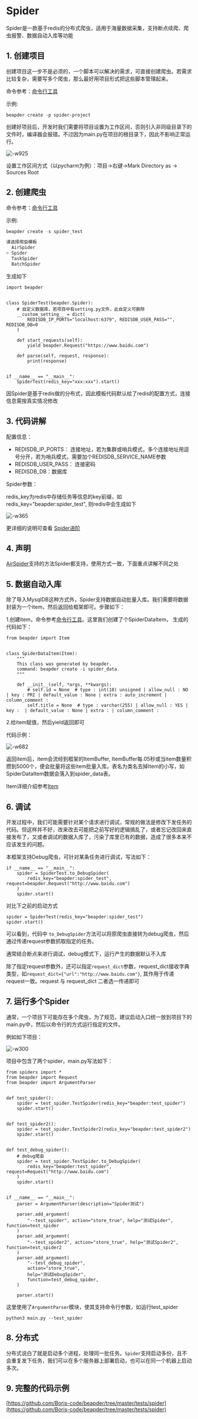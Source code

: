 # Spider

Spider是一款基于redis的分布式爬虫，适用于海量数据采集，支持断点续爬、爬虫报警、数据自动入库等功能

## 1. 创建项目

创建项目这一步不是必须的，一个脚本可以解决的需求，可直接创建爬虫。若需求比较复杂，需要写多个爬虫，那么最好用项目形式把这些脚本管理起来。

命令参考：[命令行工具](command/cmdline.md?id=_1-创建爬虫项目)

示例:

    beapder create -p spider-project
    
创建好项目后，开发时我们需要将项目设置为工作区间，否则引入非同级目录下的文件时，编译器会报错。不过因为main.py在项目的根目录下，因此不影响正常运行。

![-w925](http://markdown-media.oss-cn-beijing.aliyuncs.com/2021/02/21/16139218044066.jpg)

设置工作区间方式（以pycharm为例）：项目->右键->Mark Directory as -> Sources Root


## 2. 创建爬虫

命令参考：[命令行工具](command/cmdline.md?id=_2-创建爬虫)

示例: 

```python
beapder create -s spider_test

请选择爬虫模板
  AirSpider
> Spider
  TaskSpider
  BatchSpider
```

生成如下


    import beapder


    class SpiderTest(beapder.Spider):
        # 自定义数据库，若项目中有setting.py文件，此自定义可删除
        __custom_setting__ = dict(
            REDISDB_IP_PORTS="localhost:6379", REDISDB_USER_PASS="", REDISDB_DB=0
        )
    
        def start_requests(self):
            yield beapder.Request("https://www.baidu.com")
    
        def parse(self, request, response):
            print(response)
    
    
    if __name__ == "__main__":
        SpiderTest(redis_key="xxx:xxx").start()


因Spider是基于redis做的分布式，因此模板代码默认给了redis的配置方式，连接信息需按真实情况修改

## 3. 代码讲解

配置信息：

- REDISDB_IP_PORTS： 连接地址，若为集群或哨兵模式，多个连接地址用逗号分开，若为哨兵模式，需要加个REDISDB_SERVICE_NAME参数
- REDISDB_USER_PASS： 连接密码
- REDISDB_DB：数据库

Spider参数：

redis_key为redis中存储任务等信息的key前缀，如redis_key="beapder:spider_test", 则redis中会生成如下

![-w365](http://markdown-media.oss-cn-beijing.aliyuncs.com/2021/02/21/16139009217536.jpg)

更详细的说明可查看 [Spider进阶](source_code/Spider进阶.md)

## 4. 声明

[AirSpider](usage/AirSpider.md)支持的方法Spider都支持，使用方式一致，下面重点讲解不同之处

## 5. 数据自动入库

除了导入MysqlDB这种方式外，Spider支持数据自动批量入库。我们需要将数据封装为一个item，然后返回给框架即可。步骤如下：

1.创建item，命令参考[命令行工具](command/cmdline.md?id=_3-创建-item)。这里我们创建了个SpiderDataItem， 生成的代码如下：

```
from beapder import Item


class SpiderDataItem(Item):
    """
    This class was generated by beapder.
    command: beapder create -i spider_data.
    """

    def __init__(self, *args, **kwargs):
        # self.id = None  # type : int(10) unsigned | allow_null : NO | key : PRI | default_value : None | extra : auto_increment | column_comment : 
        self.title = None  # type : varchar(255) | allow_null : YES | key :  | default_value : None | extra : | column_comment :
```


2.给item赋值，然后yield返回即可

代码示例：

![-w682](http://markdown-media.oss-cn-beijing.aliyuncs.com/2021/02/21/16139031333228.jpg)

返回item后，item会流经到框架的ItemBuffer, ItemBuffer每.05秒或当item数量积攒到5000个，便会批量将这些item批量入库。表名为类名去掉Item的小写，如SpiderDataItem数据会落入到spider_data表。

Item详细介绍参考[Item](source_code/Item.md)

[comment]: <> (ItemBuffer详细介绍请参考[ItemBuffer]&#40;source_code/ItemBuffer.md&#41;)

## 6. 调试

开发过程中，我们可能需要针对某个请求进行调试，常规的做法是修改下发任务的代码。但这样并不好，改来改去可能把之前写好的逻辑搞乱了，或者忘记改回来直接发布了，又或者调试的数据入库了，污染了库里已有的数据，造成了很多本来不应该发生的问题。

本框架支持Debug爬虫，可针对某条任务进行调试，写法如下：

    if __name__ == "__main__":
        spider = SpiderTest.to_DebugSpider(
            redis_key="beapder:spider_test", request=beapder.Request("http://www.baidu.com")
        )
        spider.start()
    
对比下之前的启动方式

    spider = SpiderTest(redis_key="beapder:spider_test")
    spider.start()
    
可以看到，代码中 `to_DebugSpider`方法可以将原爬虫直接转为debug爬虫，然后通过传递request参数抓取指定的任务。

通常结合断点来进行调试，debug模式下，运行产生的数据默认不入库

除了指定request参数外，还可以指定`request_dict`参数，request_dict接收字典类型，如`request_dict={"url":"http://www.baidu.com"}`, 其作用于传递request一致。request 与 request_dict 二者选一传递即可

## 7. 运行多个Spider

通常，一个项目下可能存在多个爬虫，为了规范，建议启动入口统一放到项目下的main.py中，然后以命令行的方式运行指定的文件。

例如如下项目：

![-w300](http://markdown-media.oss-cn-beijing.aliyuncs.com/2021/02/21/16139224711465.jpg)

项目中包含了两个spider，main.py写法如下：

```
from spiders import *
from beapder import Request
from beapder import ArgumentParser


def test_spider():
    spider = test_spider.TestSpider(redis_key="beapder:test_spider")
    spider.start()


def test_spider2():
    spider = test_spider.TestSpider2(redis_key="beapder:test_spider2")
    spider.start()


def test_debug_spider():
    # debug爬虫
    spider = test_spider.TestSpider.to_DebugSpider(
        redis_key="beapder:test_spider", request=Request("http://www.baidu.com")
    )
    spider.start()


if __name__ == "__main__":
    parser = ArgumentParser(description="Spider测试")

    parser.add_argument(
        "--test_spider", action="store_true", help="测试Spider", function=test_spider
    )
    parser.add_argument(
        "--test_spider2", action="store_true", help="测试Spider2", function=test_spider2
    )
    parser.add_argument(
        "--test_debug_spider",
        action="store_true",
        help="测试DebugSpider",
        function=test_debug_spider,
    )

    parser.start()
```

这里使用了`ArgumentParser`模块，使其支持命令行参数，如运行test_spider

    python3 main.py --test_spider
    
## 8. 分布式

分布式说白了就是启动多个进程，处理同一批任务。`Spider`支持启动多份，且不会重复发下任务，我们可以在多个服务器上部署启动，也可以在同一个机器上启动多次。
    
## 9. 完整的代码示例

[https://github.com/Boris-code/beapder/tree/master/tests/spider](https://github.com/Boris-code/beapder/tree/master/tests/spider)
